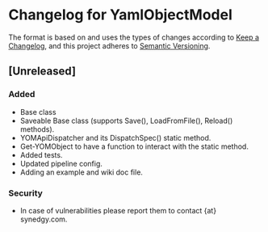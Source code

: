 # Changelog for YamlObjectModel

The format is based on and uses the types of changes according to [Keep a Changelog](https://keepachangelog.com/en/1.0.0/),
and this project adheres to [Semantic Versioning](https://semver.org/spec/v2.0.0.html).

## [Unreleased]

### Added

- Base class
- Saveable Base class (supports Save(), LoadFromFile(), Reload() methods).
- YOMApiDispatcher and its DispatchSpec() static method.
- Get-YOMObject to have a function to interact with the static method.
- Added tests.
- Updated pipeline config.
- Adding an example and wiki doc file.

### Security

- In case of vulnerabilities please report them to contact {at} synedgy.com.
